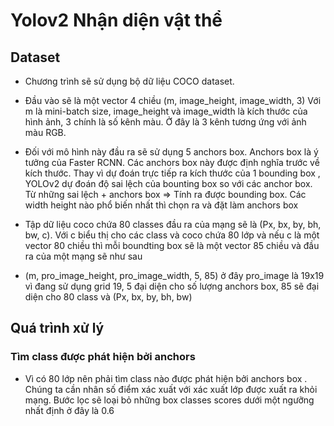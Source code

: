 # Yolov2 Nhận diện vật thể

## Dataset 

- Chương trình sẽ sử dụng bộ dữ liệu COCO dataset.

- Đầu vào sẽ là một vector 4 chiều (m, image_height, image_width, 3)
Với m là mini-batch size, image_height và image_width là kích thước của hình ảnh, 3 chính là số kênh màu. Ở đây là 3 kênh tương ứng với ảnh màu RGB.

- Đối với mô hình này đầu ra sẽ sử dụng 5 anchors box. Anchors box là ý tưởng của Faster RCNN. Các anchors box này được định nghĩa trước về kích thước. Thay vì dự đoán trực tiếp ra kích thước của 1 bounding box , YOLOv2 dự đoán độ sai lệch của bounting box so với các anchor box. Từ những sai lệch + anchors box => Tính ra được bounding box. Các width height nào phổ biến nhất thì chọn ra và đặt làm anchors box

- Tập dữ liệu coco chứa 80 classes đầu ra của mạng sẽ là (Px, bx, by, bh, bw, c). Với c biểu thị cho các class và coco chứa
80 lớp và nếu c là một vector 80 chiều thì mỗi boundting box sẽ là một vector 85 chiều và đầu ra của một mạng sẽ 
như sau

- (m, pro_image_height, pro_image_width, 5, 85) ở đây pro_image là 19x19 vì đang sử dụng grid 19, 5 đại diện cho số lượng anchors box, 85 sẽ đại diện cho 80 class và (Px, bx, by, bh, bw)

## Quá trình xử lý

### Tìm class được phát hiện bởi anchors
- Vì có 80 lớp nên phải tìm class nào được phát hiện bởi anchors box . Chúng ta cần nhân số điểm xác xuất với xác xuất lớp được xuất ra khỏi mạng. Bước lọc sẽ loại bỏ những box classes scores dưới một ngưỡng nhất định ở đây là 0.6

